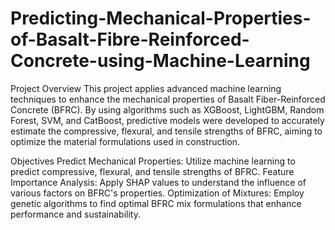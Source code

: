 # Predicting-Mechanical-Properties-of-Basalt-Fibre-Reinforced-Concrete-using-Machine-Learning

Project Overview
This project applies advanced machine learning techniques to enhance the mechanical properties of Basalt Fiber-Reinforced Concrete (BFRC). By using algorithms such as XGBoost, LightGBM, Random Forest, SVM, and CatBoost, predictive models were developed to accurately estimate the compressive, flexural, and tensile strengths of BFRC, aiming to optimize the material formulations used in construction.

Objectives
Predict Mechanical Properties: Utilize machine learning to predict compressive, flexural, and tensile strengths of BFRC.
Feature Importance Analysis: Apply SHAP values to understand the influence of various factors on BFRC's properties.
Optimization of Mixtures: Employ genetic algorithms to find optimal BFRC mix formulations that enhance performance and sustainability.
